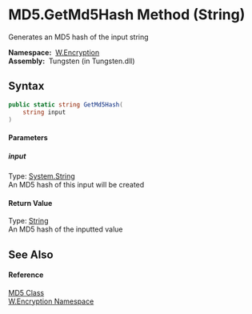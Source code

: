MD5.GetMd5Hash Method (String)
==============================
   Generates an MD5 hash of the input string

  **Namespace:**  [W.Encryption][1]  
  **Assembly:**  Tungsten (in Tungsten.dll)

Syntax
------

```csharp
public static string GetMd5Hash(
	string input
)
```

#### Parameters

##### *input*
Type: [System.String][2]  
An MD5 hash of this input will be created

#### Return Value
Type: [String][2]  
An MD5 hash of the inputted value

See Also
--------

#### Reference
[MD5 Class][3]  
[W.Encryption Namespace][1]  

[1]: ../README.md
[2]: http://msdn.microsoft.com/en-us/library/s1wwdcbf
[3]: README.md